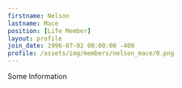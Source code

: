 ```yaml
---
firstname: Nelson
lastname: Mace
position: [Life Member]
layout: profile
join_date: 1996-07-02 00:00:00 -400
profile: /assets/img/members/nelson_mace/0.png
---
```

Some Information